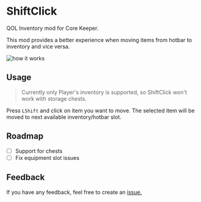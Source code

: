 # ShiftClick

QOL Inventory mod for Core Keeper. 

This mod provides a better experience when moving items from hotbar to inventory and  vice versa.

![how it works](https://i.imgur.com/Nv6er5X.gif)

## Usage

> Currently only Player's inventory is supported, so ShiftClick won't work with storage chests.

Press `LShift` and click on item you want to move. The selected item will be moved to next available inventory/hotbar slot.

## Roadmap

- [ ] Support for chests
- [ ] Fix equipment slot issues

## Feedback

If you have any feedback, feel free to create an [issue.](https://github.com/HubertLipinski/ShiftClick/issues/new)
